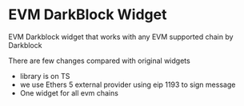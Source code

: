 # EVM DarkBlock Widget

EVM Darkblock widget that works with any EVM supported chain by Darkblock

There are few changes compared with original widgets

- library is on TS
- we use Ethers 5 external provider using eip 1193 to sign message
- One widget for all evm chains
